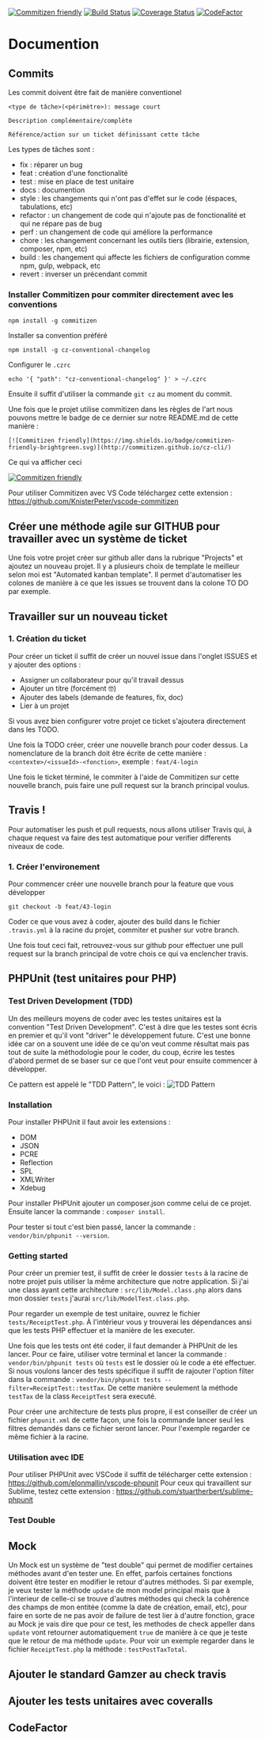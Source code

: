 [![Commitizen friendly](https://img.shields.io/badge/commitizen-friendly-brightgreen.svg)](http://commitizen.github.io/cz-cli/) [![Build Status](https://travis-ci.org/gamcoh/git-workflow.svg?branch=master)](https://travis-ci.org/gamcoh/git-workflow) [![Coverage Status](https://coveralls.io/repos/github/gamcoh/git-workflow/badge.svg?branch=master&service=github)](https://coveralls.io/github/gamcoh/git-workflow?branch=master) [![CodeFactor](https://www.codefactor.io/repository/github/gamcoh/git-workflow/badge)](https://www.codefactor.io/repository/github/gamcoh/git-workflow)

# Documention

## Commits
Les commit doivent être fait de manière conventionel

	<type de tâche>(<périmètre>): message court

	Description complémentaire/complète

	Référence/action sur un ticket définissant cette tâche

Les types de tâches sont : 
- fix : réparer un bug
- feat : création d'une fonctionalité
- test : mise en place de test unitaire
- docs : documention
- style : les changements qui n'ont pas d'effet sur le code (éspaces, tabulations, etc)
- refactor : un changement de code qui n'ajoute pas de fonctionalité et qui ne répare pas de bug
- perf : un changement de code qui améliore la performance
- chore : les changement concernant les outils tiers (librairie, extension, composer, npm, etc)
- build : les changement qui affecte les fichiers de configuration comme npm, gulp, webpack, etc
- revert : inverser un précendant commit

### Installer Commitizen pour commiter directement avec les conventions

	npm install -g commitizen

Installer sa convention préféré

	npm install -g cz-conventional-changelog

Configurer le `.czrc`

	echo '{ "path": "cz-conventional-changelog" }' > ~/.czrc

Ensuite il suffit d'utiliser la commande `git cz` au moment du commit.

Une fois que le projet utilise commitizen dans les règles de l'art nous pouvons mettre le badge de ce dernier sur notre README.md de cette manière : 

	[![Commitizen friendly](https://img.shields.io/badge/commitizen-friendly-brightgreen.svg)](http://commitizen.github.io/cz-cli/)

Ce qui va afficher ceci

[![Commitizen friendly](https://img.shields.io/badge/commitizen-friendly-brightgreen.svg)](http://commitizen.github.io/cz-cli/)

Pour utiliser Commitizen avec VS Code téléchargez cette extension : https://github.com/KnisterPeter/vscode-commitizen

## Créer une méthode agile sur GITHUB pour travailler avec un système de ticket

Une fois votre projet créer sur github aller dans la rubrique "Projects" et ajoutez un nouveau projet.
Il y a plusieurs choix de template le meilleur selon moi est "Automated kanban template". Il permet d'automatiser les colones de manière à ce que les issues se trouvent dans la colone TO DO par exemple.

## Travailler sur un nouveau ticket
### 1. Création du ticket
Pour créer un ticket il suffit de créer un nouvel issue dans l'onglet ISSUES et y ajouter des options : 

- Assigner un collaborateur pour qu'il travail dessus
- Ajouter un titre (forcément 🤓)
- Ajouter des labels (demande de features, fix, doc)
- Lier à un projet

Si vous avez bien configurer votre projet ce ticket s'ajoutera directement dans les TODO.

Une fois la TODO créer, créer une nouvelle branch pour coder dessus.
La nomenclature de la branch doit être écrite de cette manière :
`<contexte>/<issueId>-<fonction>`, exemple : `feat/4-login`

Une fois le ticket términé, le commiter à l'aide de Commitizen sur cette nouvelle branch, puis faire une pull request sur la branch principal voulus.

## Travis !
Pour automatiser les push et pull requests, nous allons utiliser Travis qui, à chaque request va faire des test automatique pour verifier differents niveaux de code.

### 1. Créer l'environement
Pour commencer créer une nouvelle branch pour la feature que vous développer

	git checkout -b feat/43-login

Coder ce que vous avez à coder, ajouter des build dans le fichier `.travis.yml` à la racine du projet, commiter et pusher sur votre branch.

Une fois tout ceci fait, retrouvez-vous sur github pour effectuer une pull request sur la branch principal de votre chois ce qui va enclencher travis.

## PHPUnit (test unitaires pour PHP)
### Test Driven Development (TDD)

Un des meilleurs moyens de coder avec les testes unitaires est la convention "Test Driven Development".
C'est à dire que les testes sont écris en premier et qu'il vont "driver" le développement future.
C'est une bonne idée car on a souvent une idée de ce qu'on veut comme résultat mais pas tout de suite la méthodologie pour le coder, du coup, écrire les testes d'abord permet de se baser sur ce que l'ont veut pour ensuite commencer à développer.

Ce pattern est appelé le "TDD Pattern", le voici :
![TDD Pattern](https://user-images.githubusercontent.com/18115514/41646951-595489cc-7475-11e8-8460-efa8f1ec6dbc.png)

### Installation

Pour installer PHPUnit il faut avoir les extensions : 
- DOM
- JSON
- PCRE
- Reflection
- SPL
- XMLWriter
- Xdebug

Pour installer PHPUnit ajouter un composer.json comme celui de ce projet.
Ensuite lancer la commande : `composer install`.

Pour tester si tout c'est bien passé, lancer la commande : `vendor/bin/phpunit --version`.

### Getting started
Pour créer un premier test, il suffit de créer le dossier `tests` à la racine de notre projet puis utiliser la même architecture que notre application.
Si j'ai une class ayant cette architecture : `src/lib/Model.class.php` alors dans mon dossier `tests` j'aurai `src/lib/ModelTest.class.php`.

Pour regarder un exemple de test unitaire, ouvrez le fichier `tests/ReceiptTest.php`. À l'intérieur vous y trouverai les dépendances ansi que les tests PHP effectuer et la manière de les executer.

Une fois que les tests ont été coder, il faut demander à PHPUnit de les lancer. Pour ce faire, utiliser votre terminal et lancer la commande : `vendor/bin/phpunit tests` où `tests` est le dossier où le code a été effectuer.
Si nous voulons lancer des tests spécifique il suffit de rajouter l'option filter dans la commande : `vendor/bin/phpunit tests --filter=ReceiptTest::testTax`.
De cette manière seulement la méthode `testTax` de la class `ReceiptTest` sera executé.

Pour créer une architecture de tests plus propre, il est conseiller de créer un fichier `phpunit.xml` de cette façon, une fois la commande lancer seul les filtres demandés dans ce fichier seront lancer.
Pour l'exemple regarder ce même fichier à la racine.

### Utilisation avec IDE
Pour utiliser PHPUnit avec VSCode il suffit de télécharger cette extension : https://github.com/elonmallin/vscode-phpunit
Pour ceux qui travaillent sur Sublime, testez cette extension : https://github.com/stuartherbert/sublime-phpunit

### Test Double
## Mock
Un Mock est un système de "test double" qui permet de modifier certaines méthodes avant d'en tester une. En effet, parfois certaines fonctions doivent être tester en modifier le retour d'autres méthodes.
Si par exemple, je veux tester la méthode `update` de mon model principal mais que à l'interieur de celle-ci se trouve d'autres méthodes qui check la cohérence des champs de mon entitée (comme la date de création, email, etc), pour faire en sorte de ne pas avoir de failure de test lier à d'autre fonction, grace au Mock je vais dire que pour ce test, les methodes de check appeller dans `update` vont retourner automatiquement `true` de manière à ce que je teste que le retour de ma méthode `update`.
Pour voir un exemple regarder dans le fichier `ReceiptTest.php` la méthode : `testPostTaxTotal`.

## Ajouter le standard Gamzer au check travis
## Ajouter les tests unitaires avec coveralls
## CodeFactor
